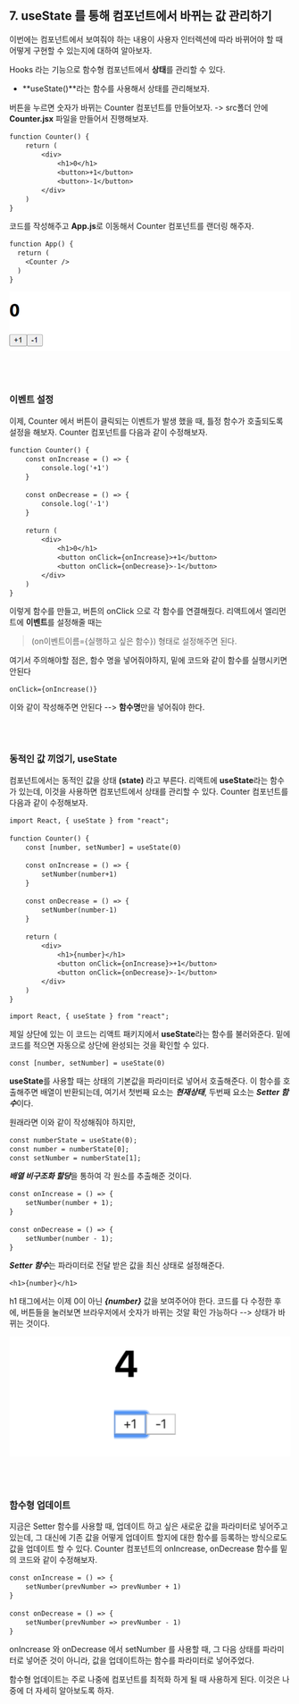 
## 7. useState 를 통해 컴포넌트에서 바뀌는 값 관리하기

이번에는 컴포넌트에서 보여줘야 하는 내용이 사용자 인터렉션에 따라 바뀌어야 할 때 어떻게 구현할 수 있는지에 대하여 알아보자.

Hooks 라는 기능으로 함수형 컴포넌트에서 **상태**를 관리할 수 있다.
- **useState()**라는 함수를 사용해서 상태를 관리해보자.

버튼을 누르면 숫자가 바뀌는 Counter 컴포넌트를 만들어보자. -> src폴더 안에 **Counter.jsx** 파일을 만들어서 진행해보자.
```
function Counter() {
    return (
        <div>
            <h1>0</h1>
            <button>+1</button>
            <button>-1</button>
        </div>
    )
}
```
코드를 작성해주고 **App.js**로 이동해서 Counter 컴포넌트를 랜더링 해주자.
```
function App() {
  return (
    <Counter />
  )
}
```
![alt text](image-3.png)

<br/>
<br/>

### 이벤트 설정
이제, Counter 에서 버튼이 클릭되는 이벤트가 발생 했을 때, 틀정 함수가 호출되도록 설정을 해보자.
Counter 컴포넌트를 다음과 같이 수정해보자.
```
function Counter() {
    const onIncrease = () => {
        console.log('+1')
    }

    const onDecrease = () => {
        console.log('-1')
    }

    return (
        <div>
            <h1>0</h1>
            <button onClick={onIncrease}>+1</button>
            <button onClick={onDecrease}>-1</button>
        </div>
    )
}
```
이렇게 함수를 만들고, 버튼의 onClick 으로 각 함수를 연결해줬다. 리액트에서 엘리먼트에 **이벤트**를 설정해줄 때는

>(on이벤트이름={실행하고 싶은 함수}) 형태로 설정해주면 된다.

여기서 주의해야할 점은, 함수 명을 넣어줘야하지, 밑에 코드와 같이 함수를 실행시키면 안된다
```
onClick={onIncrease()}
```
이와 같이 작성해주면 안된다  -->  **함수명**만을 넣어줘야 한다.

<br/>
<br/>

### 동적인 값 끼얹기, useState
컴포넌트에서는 동적인 값을 상태 **(state)** 라고 부른다. 리액트에 **useState**라는 함수가 있는데, 이것을 사용하면 컴포넌트에서 상태를 관리할 수 있다.
Counter 컴포넌트를 다음과 같이 수정해보자.
```
import React, { useState } from "react";

function Counter() {
    const [number, setNumber] = useState(0)

    const onIncrease = () => {
        setNumber(number+1)
    }

    const onDecrease = () => {
        setNumber(number-1)
    }

    return (
        <div>
            <h1>{number}</h1>
            <button onClick={onIncrease}>+1</button>
            <button onClick={onDecrease}>-1</button>
        </div>
    )
}
```
```
import React, { useState } from "react";
```
제일 상단에 있는 이 코드는 리액트 패키지에서 **useState**라는 함수를 불러와준다. 밑에 코드를 적으면 자동으로 상단에 완성되는 것을 확인할 수 있다.
```
const [number, setNumber] = useState(0)
```
**useState**를 사용할 때는 상태의 기본값을 파라미터로 넣어서 호출해준다. 이 함수를 호출해주면 배열이 반환되는데,
여기서 첫번째 요소는 ***현재상태***, 두번째 요소는 ***Setter 함수***이다.

원래라면 이와 같이 작성해줘야 하지만,
```
const numberState = useState(0);
const number = numberState[0];
const setNumber = numberState[1];
```
***배열 비구조화 할당***을 통하여 각 원소를 추출해준 것이다.
```
const onIncrease = () => {
    setNumber(number + 1);
}

const onDecrease = () => {
    setNumber(number - 1);
}
```
***Setter 함수***는 파라미터로 전달 받은 값을 최신 상태로 설정해준다.
```
<h1>{number}</h1>
```
h1 태그에서는 이제 0이 아닌 ***{number}*** 값을 보여주어야 한다.
코드를 다 수정한 후에, 버튼들을 눌러보면 브라우저에서 숫자가 바뀌는 것알 확인 가능하다 --> 상태가 바뀌는 것이다.

![alt text](image-4.png)

<br/>
<br/>

### 함수형 업데이트
지금은 Setter 함수를 사용할 때, 업데이트 하고 싶은 새로운 값을 파라미터로 넣어주고 있는데,
그 대신에 기존 값을 어떻게 업데이트 할지에 대한 함수를 등록하는 방식으로도 값을 업데이트 할 수 있다.
Counter 컴포넌트의 onIncrease, onDecrease 함수를 밑의 코드와 같이 수정해보자.
```
const onIncrease = () => {
    setNumber(prevNumber => prevNumber + 1)
}

const onDecrease = () => {
    setNumber(prevNumber => prevNumber - 1)
}
```
onIncrease 와 onDecrease 에서 setNumber 를 사용할 때, 그 다음 상태를 파라미터로 넣어준 것이 아니라,
값을 업데이트하는 함수를 파라미터로 넣어주었다.

함수형 업데이트는 주로 나중에 컴포넌트를 최적화 하게 될 때 사용하게 된다. 이것은 나중에 더 자세히 알아보도록 하자.